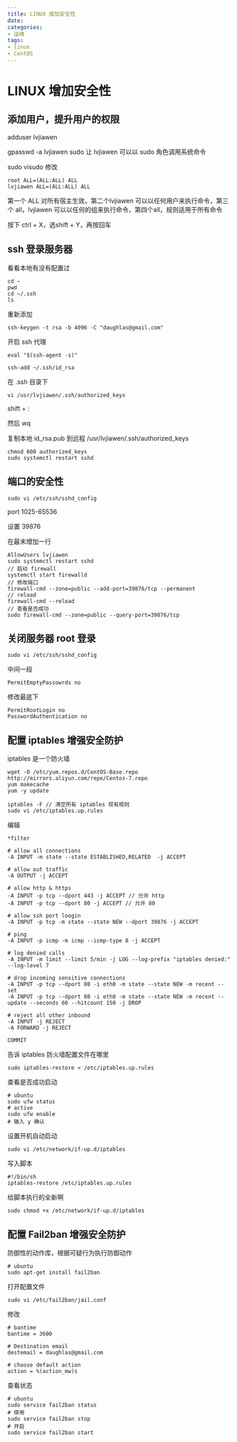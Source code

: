 ```yaml
---
title: LINUX 增加安全性
date: 
categories:
- 运维
tags:
- linux
- CentOS
---
```


# LINUX 增加安全性

## 添加用户，提升用户的权限

adduser lvjiawen

gpasswd -a lvjiawen sudo 让 lvjiawen 可以以 sudo 角色调用系统命令

sudo visudo 修改

```
root ALL=(ALL:ALL) ALL
lvjiawen ALL=(ALL:ALL) ALL
```

第一个 ALL 对所有宿主生效，第二个lvjiawen 可以以任何用户来执行命令，第三个 all，lvjiawen 可以以任何的组来执行命令，第四个all，规则适用于所有命令

按下 ctrl + X，选shift + Y，再按回车



## ssh 登录服务器

看看本地有没有配置过

```
cd ~
pwd
cd ~/.ssh
ls
```

重新添加

```
ssh-keygen -t rsa -b 4096 -C "daughlas@gmail.com"
```

开启 ssh 代理

```
eval "$(ssh-agent -s)"
```

```
ssh-add ~/.ssh/id_rsa
```

在 .ssh 目录下 

```
vi /usr/lvjiawen/.ssh/authorized_keys
```

shift + :

然后 wq

复制本地 id_rsa.pub 到远程 /usr/lvjiawen/.ssh/authorized_keys

```
chmod 600 authorized_keys
sudo systemctl restart sshd
```



## 端口的安全性

```
sudo vi /etc/ssh/sshd_config
```

port 1025-65536

设置 39876

在最末增加一行

```
AllowUsers lvjiawen
sudo systemctl restart sshd
// 启动 firewall
systemctl start firewalld
// 修改端口
firewall-cmd --zone=public --add-port=39876/tcp --permanent
// reload 
firewall-cmd --reload
// 查看是否成功
sudo firewall-cmd --zone=public --query-port=39876/tcp
```

## 关闭服务器 root 登录

```
sudo vi /etc/ssh/sshd_config
```

中间一段

```
PermitEmptyPassowrds no
```



修改最底下

```
PermitRootLogin no
PasswordAuthentication no
```



## 配置 iptables 增强安全防护

iptables 是一个防火墙

```
wget -O /etc/yum.repos.d/CentOS-Base.repo http://mirrors.aliyun.com/repo/Centos-7.repo
yum makecache
yum -y update

iptables -F // 清空所有 iptables 现有规则
sudo vi /etc/iptables.up.rules
```

编辑

```
*filter

# allow all connections
-A INPUT -m state --state ESTABLISHED,RELATED  -j ACCEPT 

# allow out traffic
-A OUTPUT -j ACCEPT

# allow http & https
-A INPUT -p tcp --dport 443 -j ACCEPT // 允许 http
-A INPUT -p tcp --dport 80 -j ACCEPT // 允许 80

# allow ssh port loogin
-A INPUT -p tcp -m state --state NEW --dport 39876 -j ACCEPT

# ping
-A INPUT -p icmp -m icmp --icmp-type 8 -j ACCEPT 

# log denied calls
-A INPUT -m limit --limit 5/min -j LOG --log-prefix "iptables denied:" --log-level 7

# drop incoming sensitive connections
-A INPUT -p tcp --dport 80 -i eth0 -m state --state NEW -m recent --set
-A INPUT -p tcp --dport 80 -i eth0 -m state --state NEW -m recent --update --seconds 60 --hitcount 150 -j DROP

# reject all other inbound
-A INPUT -j REJECT
-A FORWARD -j REJECT

COMMIT
```

告诉 iptables 防火墙配置文件在哪里

```
sudo iptables-restore < /etc/iptables.up.rules
```

查看是否成功启动

```
# ubuntu
sudo ufw status
# active
sudo ufw enable
# 输入 y 确认
```

设置开机自动启动

```
sudo vi /etc/network/if-up.d/iptables
```

写入脚本

```
#!/bin/sh
iptables-restore /etc/iptables.up.rules
```

给脚本执行的全新啊

```
sudo chmod +x /etc/network/if-up.d/iptables
```



## 配置  Fail2ban 增强安全防护

防御性的动作库，根据可疑行为执行防御动作

```
# ubuntu
sudo apt-get install fail2ban
```

打开配置文件

```
sudo vi /etc/fail2ban/jail.conf
```

修改

```
# bantime
bantime = 3600

# Destination email
destemail = daughlas@gmail.com

# choose default action
action = %(action_mw)s

```

查看状态

```
# ubuntu
sudo service fail2ban status
# 停用
sudo service fail2ban stop
# 开启
sudo service fail2ban start
```



